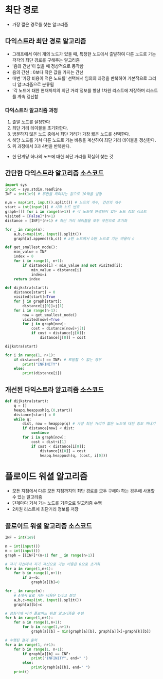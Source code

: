 # 최단 경로
- 가장 짧은 경로를 찾는 알고리즘

## 다익스트라 최단 경로 알고리즘
- 그래프에서 여러 개의 노드가 있을 때, 특정한 노드에서 출발하여 다른 노드로 가는 각각의 최단 경로를 구해주는 알고리즘
- '음의 간선'이 없을 때 정상적으로 동작함
- 음의 간선 : 0보다 작은 값을 가지는 간선
- 매번 '가장 비용이 적은 노드를' 선택해서 임의의 과정을 반복하여 기본적으로 그리디 알고리즘으로 분류됨
- '각 노드에 대한 현재까지의 최단 거리'정보를 항상 1차원 리스트에 저장하며 리스트를 계속 갱신함

### 다익스트라 알고리즘 과정
1. 출발 노드를 설정한다
2. 최단 거리 테이블을 초기화한다.
3. 방문하지 않은 노드 중에서 최단 거리가 가장 짧은 노드를 선택한다.
4. 해당 노드를 거쳐 다른 노드로 가는 비용을 계산하여 최단 거리 테이블을 갱신한다.
5. 위 과정에서 3과 4번을 반복한다.
- 한 단계당 하나의 노드에 대한 최단 거리를 확실히 찾는 것

## 간단한 다익스트라 알고리즘 소스코드

```python
import sys
input = sys.stdin.readline
INF = int(1e9) # 무한을 의미하는 값으로 10억을 설정

n,m = map(int, input().split()) # 노드의 개수, 간선의 개수
start = int(input()) # 시작 노드 번호
graph=[[] for i in range(n+1)] # 각 노드에 연결되어 있는 노드 정보 리스트
visited = [False]*(n+1) 
distance = [INF]*(n+1) # 최단 거리 테이블을 모두 무한으로 초기화

for _ in range(m):
    a,b,c=map(int, input().split())
    graph[a].append((b,c)) # a번 노드에서 b번 노드로 가는 비용이 c

def get_smallest_node():
    min_value = INF
    index = 0
    for i in range(1, n+1):
        if distance[i] < min_value and not visited[i]:
            min_value = distance[i]
            index=i
    return index

def dijkstra(start):
    distance[start] = 0
    visited[start]=True
    for j in graph[start]:
        distance[j[0]]=j[1]
    for i in range(n-1):
        now = get_smallest_node()
        visited[now]=True
        for j in graph[now]:
            cost = distance[now]+j[1]
            if cost < distance[j[0]]:
                distance[j[0]] = cost

dijkstra(start)

for i in range(1, n+1):
    if distance[i] == INF: # 도달할 수 없는 경우
        print("INFINITY")
    else:
        print(distance[i])
```
## 개선된 다익스트라 알고리즘 소스코드
```python
def dijkstra(start):
    q = []
    heapq.heappush(q,(0,start))
    distance[start] = 0
    while q: 
        dist, now = heappop(q) # 가장 최단 거리가 짧은 노드에 대한 정보 꺼내기
        if distance[now] < dist:
            continue
        for i in graph[now]:
            cost = dist+i[1]
            if cost < distance[i[0]]:
                distance[i[0]] = cost
                heapq.heappush(q, (cost, i[0]))
```
# 플로이드 워셜 알고리즘
- 모든 지점에서 다른 모든 지점까지의 최단 경로를 모두 구해야 하는 경우에 사용할 수 있는 알고리즘
- 단계마다 거쳐 가는 노드를 기준으로 알고리즘 수행
- 2차원 리스트에 최단거리 정보를 저장

## 플로이드 워셜 알고리즘 소스코드
```python
INF = int(1e9)

n = int(input())
m = int(input())
graph = [[INF]*(n+1) for _ in range(n+1)]

# 자기 자신에서 자기 자신으로 가는 비용은 0으로 초기화
for a in range(1,n+1):
    for b in range(1,n+1):
        if a==b:
            graph[a][b]=0

for _ in range(m):
    # A에서 B로 가는 비용은 C라고 설정
    a,b,c=map(int, input().split())
    graph[a][b]=c

# 점화식에 따라 플로이드 워셜 알고리즘을 수행
for k in range(1,n+1):
    for a in range(1,n+1):
        for b in range(1,n+1):
            graph[a][b] = min(graph[a][b], graph[a][k]+graph[k][b])

# 수행된 결과 출력
for a in range(1, n+1):
    for b in range(1, n+1):
        if graph[a][b] == INF:
            print("INFINITY", end=" ")
        else:
            print(graph[a][b], end=" ")
    print()




